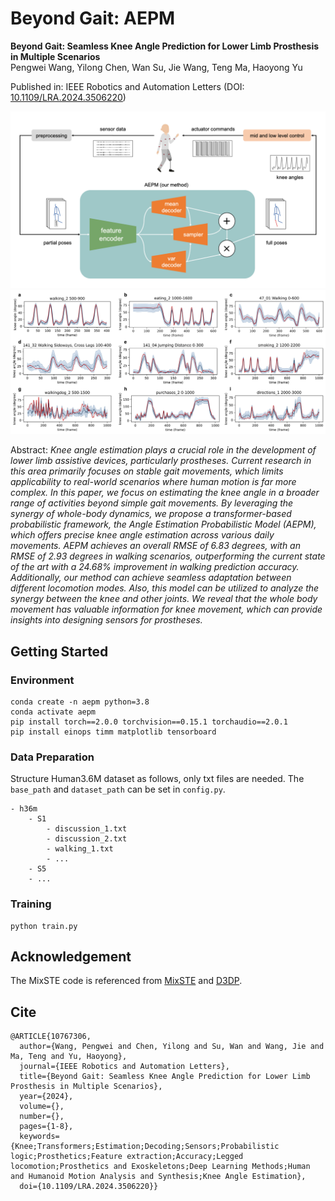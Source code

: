# Beyond Gait: AEPM

**Beyond Gait: Seamless Knee Angle Prediction for Lower Limb Prosthesis in Multiple Scenarios**  
Pengwei Wang, Yilong Chen, Wan Su, Jie Wang, Teng Ma, Haoyong Yu

Published in: IEEE Robotics and Automation Letters (DOI: [10.1109/LRA.2024.3506220](https://doi.org/10.1109/LRA.2024.3506220))

![overview](./figs/overview.png)
![results](./figs/result.jpg)

Abstract: *Knee angle estimation plays a crucial role in the development of lower limb assistive devices, particularly prostheses. Current research in this area primarily focuses on stable gait movements, which limits applicability to real-world scenarios where human motion is far more complex. In this paper, we focus on estimating the knee angle in a broader range of activities beyond simple gait movements. By leveraging the synergy of whole-body dynamics, we propose a transformer-based probabilistic framework, the Angle Estimation Probabilistic Model (AEPM), which offers precise knee angle estimation across various daily movements. AEPM achieves an overall RMSE of 6.83 degrees, with an RMSE of 2.93 degrees in walking scenarios, outperforming the current state of the art with a 24.68\% improvement in walking prediction accuracy. Additionally, our method can achieve seamless adaptation between different locomotion modes. Also, this model can be utilized to analyze the synergy between the knee and other joints. We reveal that the whole body movement has valuable information for knee movement, which can provide insights into designing sensors for prostheses.*

## Getting Started
### Environment
```shell
conda create -n aepm python=3.8
conda activate aepm
pip install torch==2.0.0 torchvision==0.15.1 torchaudio==2.0.1
pip install einops timm matplotlib tensorboard
```

### Data Preparation
Structure Human3.6M dataset as follows, only txt files are needed. The `base_path` and `dataset_path` can be set in `config.py`.
```
- h36m
    - S1
        - discussion_1.txt
        - discussion_2.txt
        - walking_1.txt
        - ...
    - S5
    - ...
```

### Training
```shell
python train.py
```

## Acknowledgement
The MixSTE code is referenced from [MixSTE](https://github.com/JinluZhang1126/MixSTE) and [D3DP](https://github.com/paTRICK-swk/D3DP).

## Cite
```
@ARTICLE{10767306,
  author={Wang, Pengwei and Chen, Yilong and Su, Wan and Wang, Jie and Ma, Teng and Yu, Haoyong},
  journal={IEEE Robotics and Automation Letters}, 
  title={Beyond Gait: Seamless Knee Angle Prediction for Lower Limb Prosthesis in Multiple Scenarios}, 
  year={2024},
  volume={},
  number={},
  pages={1-8},
  keywords={Knee;Transformers;Estimation;Decoding;Sensors;Probabilistic logic;Prosthetics;Feature extraction;Accuracy;Legged locomotion;Prosthetics and Exoskeletons;Deep Learning Methods;Human and Humanoid Motion Analysis and Synthesis;Knee Angle Estimation},
  doi={10.1109/LRA.2024.3506220}}
```
